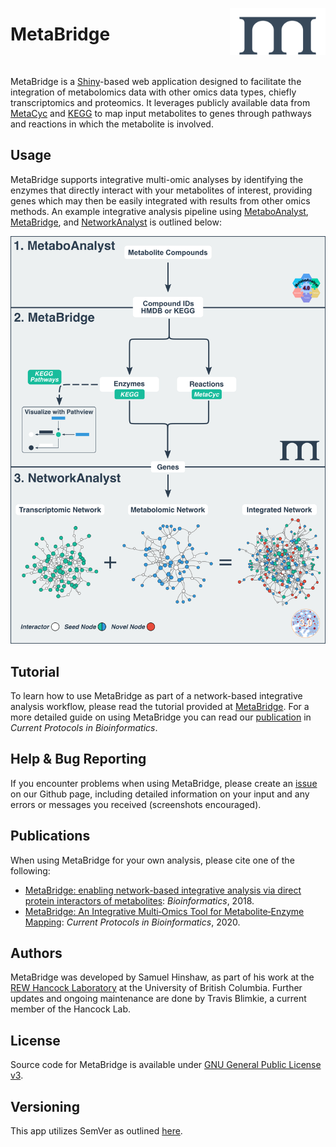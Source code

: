 [<img src="www/img/logo_blue_small.svg" align="right" top=0 height="75px"/>](https://metabridge.org)

# **MetaBridge**

<br>

MetaBridge is a [Shiny](https://shiny.rstudio.com/)-based web application 
designed to facilitate the integration of metabolomics data with other omics 
data types, chiefly transcriptomics and proteomics. It leverages publicly 
available data from [MetaCyc](https://metacyc.org/) and 
[KEGG](https://www.genome.jp/kegg/) to map input metabolites to genes through
pathways and reactions in which the metabolite is involved.

## Usage

MetaBridge supports integrative multi-omic analyses by identifying the enzymes
that directly interact with your metabolites of interest, providing genes which
may then be easily integrated with results from other omics methods. An example
integrative analysis pipeline using 
[MetaboAnalyst](https://www.metaboanalyst.ca/MetaboAnalyst/ModuleView.xhtml),
[MetaBridge](https://metabridge.org), and 
[NetworkAnalyst](https://www.networkanalyst.ca/) is outlined below:

![](www/img/metabridge_workflow.svg)

## Tutorial

To learn how to use MetaBridge as part of a network-based integrative analysis
workflow, please read the tutorial provided at 
[MetaBridge](https://metabridge.org). For a more detailed guide on using 
MetaBridge you can read our [publication](https://doi.org/10.1002/cpbi.98) in
*Current Protocols in Bioinformatics*.

## Help & Bug Reporting

If you encounter problems when using MetaBridge, please create an 
[issue](https://github.com/hancockinformatics/MetaBridgeShiny/issues) on our
Github page, including detailed information on your input and any errors or 
messages you received (screenshots encouraged).

## Publications

When using MetaBridge for your own analysis, please cite one of the following:

* [MetaBridge: enabling network-based integrative analysis via direct protein
  interactors of metabolites](https://doi.org/10.1093/bioinformatics/bty331):
  *Bioinformatics*, 2018.
* [MetaBridge: An Integrative Multi‐Omics Tool for Metabolite‐Enzyme
  Mapping](https://doi.org/10.1002/cpbi.98): *Current Protocols in
  Bioinformatics*, 2020.

## Authors

MetaBridge was developed by Samuel Hinshaw, as part of his work at the [REW
Hancock Laboratory](http://cmdr.ubc.ca/bobh/) at the University of British
Columbia. Further updates and ongoing maintenance are done by Travis Blimkie, a
current member of the Hancock Lab.

## License

Source code for MetaBridge is available under  [GNU General Public License
v3](https://github.com/hancockinformatics/MetaBridgeShiny/blob/master/LICENSE).

## Versioning

This app utilizes SemVer as outlined
[here](https://semver.org/spec/v2.0.0.html).
